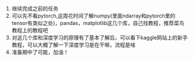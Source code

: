 1. 继续完成之前的任务
2. 可以先不看pytorch,这周花时间了解numpy(里面ndarray和pytorch里的tensor有类似之处)，pandas，matplotlib这几个库，自己找教程，推荐菜鸟教程上的教程吧
3. 对这几个库和深度学习的原理有了基本了解后，可以看下kaggle网站上的新手教程，可以大概了解一下深度学习是在干嘛，流程是啥
4. 准备期中了可能，加油！

